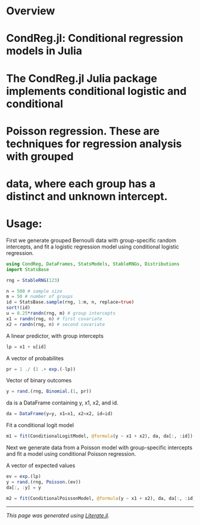 # Overview

# CondReg.jl: Conditional regression models in Julia

# The CondReg.jl Julia package implements conditional logistic and conditional
# Poisson regression. These are techniques for regression analysis with grouped
# data, where each group has a distinct and unknown intercept.

# Usage:

First we generate grouped Bernoulli data with group-specific random
intercepts, and fit a logistic regression model using conditional
logistic regression.

````julia
using CondReg, DataFrames, StatsModels, StableRNGs, Distributions
import StatsBase

rng = StableRNG(123)

n = 500 # sample size
m = 50 # number of groups
id = StatsBase.sample(rng, 1:m, n, replace=true)
sort!(id)
u = 0.25*randn(rng, m) # group intercepts
x1 = randn(rng, n) # first covariate
x2 = randn(rng, n) # second covariate
````

A linear predictor, with group intercepts

````julia
lp = x1 + u[id]
````

A vector of probabilites

````julia
pr = 1 ./ (1 .+ exp.(-lp))
````

Vector of binary outcomes

````julia
y = rand.(rng, Binomial.(1, pr))
````

da is a DataFrame containing y, x1, x2, and id.

````julia
da = DataFrame(y=y, x1=x1, x2=x2, id=id)
````

Fit a conditional logit model

````julia
m1 = fit(ConditionalLogitModel, @formula(y ~ x1 + x2), da, da[:, :id])
````

Next we generate data from a Poisson model with group-specific
intercepts and fit a model using conditional Poisson regression.

A vector of expected values

````julia
ev = exp.(lp)
y = rand.(rng, Poisson.(ev))
da[:, :y] = y

m2 = fit(ConditionalPoissonModel, @formula(y ~ x1 + x2), da, da[:, :id])
````

---

*This page was generated using [Literate.jl](https://github.com/fredrikekre/Literate.jl).*

